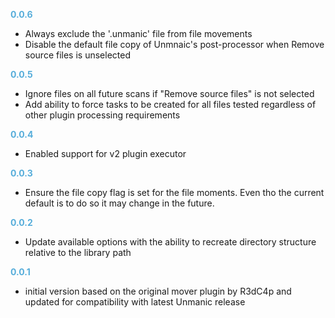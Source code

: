
**<span style="color:#56adda">0.0.6</span>**
- Always exclude the '.unmanic' file from file movements
- Disable the default file copy of Unmnaic's post-processor when Remove source files is unselected

**<span style="color:#56adda">0.0.5</span>**
- Ignore files on all future scans if "Remove source files" is not selected
- Add ability to force tasks to be created for all files tested regardless of other plugin processing requirements

**<span style="color:#56adda">0.0.4</span>**
- Enabled support for v2 plugin executor

**<span style="color:#56adda">0.0.3</span>**
- Ensure the file copy flag is set for the file moments. Even tho the current default is to do so it may change in the future.

**<span style="color:#56adda">0.0.2</span>**
- Update available options with the ability to recreate directory structure relative to the library path

**<span style="color:#56adda">0.0.1</span>**
- initial version based on the original mover plugin by R3dC4p and 
  updated for compatibility with latest Unmanic release
